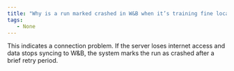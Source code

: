 ```yaml
---
title: "Why is a run marked crashed in W&B when it’s training fine locally?"
tags:
   - None
---
```

This indicates a connection problem. If the server loses internet access and data stops syncing to W&B, the system marks the run as crashed after a brief retry period.